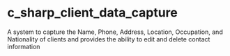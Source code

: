 # c_sharp_client_data_capture
A system to capture the Name, Phone, Address, Location, Occupation, and Nationality of clients and provides the ability to edit and delete contact information
